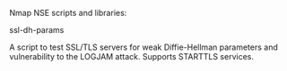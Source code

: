 Nmap NSE scripts and libraries:

ssl-dh-params

A script to test SSL/TLS servers for weak Diffie-Hellman parameters and
vulnerability to the LOGJAM attack. Supports STARTTLS services.

